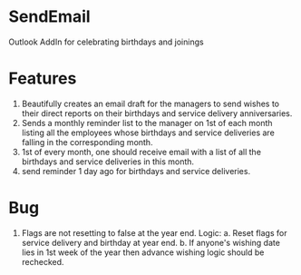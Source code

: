 # SendEmail
Outlook AddIn for celebrating birthdays and joinings

# Features
1. Beautifully creates an email draft for the managers to send wishes to their direct reports on their birthdays and service delivery anniversaries.
2. Sends a monthly reminder list to the manager on 1st of each month listing all the employees whose birthdays and service deliveries are falling in the corresponding month.
3. 1st of every month, one should receive email with a list of all the birthdays and service deliveries in this month.
4. send reminder 1 day ago for birthdays and service deliveries.

# Bug
1. Flags are not resetting to false at the year end. 
Logic:
  a. Reset flags for service delivery and birthday at year end.
  b. If anyone's wishing date lies in 1st week of the year then advance wishing logic should be rechecked.
  
